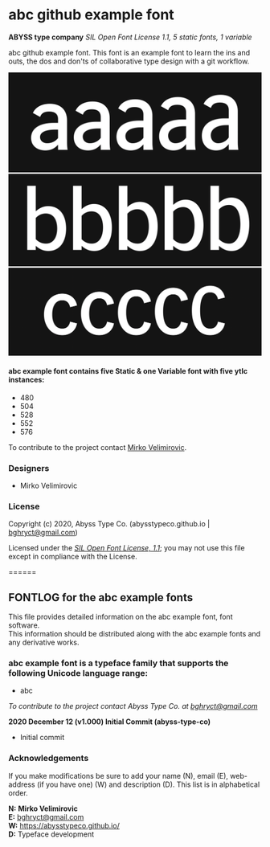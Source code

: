 # abc github example font

**ABYSS type company**
*SIL Open Font License 1.1,*
*5 static fonts, 1 variable*

abc github example font. This font is an example font to learn the ins and outs, the dos and don'ts of collaborative type design with a git workflow. 

![Sample of abc font example.](documentation/abc_a.png "abc a")
![Sample of Texturina Family.](documentation/abc_b.png "Tabc b")
![Sample of Texturina Family.](documentation/abc_c.png "abc c")


#### abc example font contains five Static & one Variable font with five ytlc instances:
* 480
* 504
* 528
* 552
* 576

To contribute to the project contact [Mirko Velimirovic](https://abysstypeco.github.io/).

### Designers

* Mirko Velimirovic

### License

Copyright (c) 2020, Abyss Type Co. (abysstypeco.github.io | bghryct@gmail.com)

Licensed under the [*SIL Open Font License, 1.1*](http://scripts.sil.org/OFL); you may not use this file except in compliance with the License. 

======
## FONTLOG for the abc example fonts

This file provides detailed information on the abc example font, font software.  
This information should be distributed along with the abc example fonts and any derivative works.

### abc example font is a typeface family that supports the following Unicode language range: 

* abc




*To contribute to the project contact Abyss Type Co. at bghryct@gmail.com*

**2020 December 12 (v1.000) Initial Commit (abyss-type-co)**
- Initial commit

### Acknowledgements

If you make modifications be sure to add your name (N), email (E), web-address
(if you have one) (W) and description (D). This list is in alphabetical order.

**N:** **Mirko Velimirovic**  
**E:** bghryct@gmail.com  
**W:** https://abysstypeco.github.io/  
**D:** Typeface development


